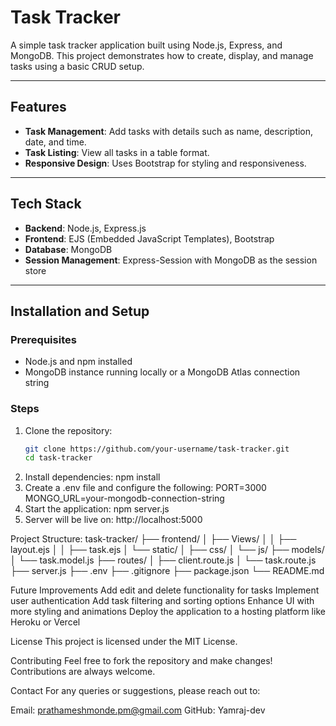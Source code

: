 # Task Tracker

A simple task tracker application built using Node.js, Express, and MongoDB. This project demonstrates how to create, display, and manage tasks using a basic CRUD setup.

---

## Features

- **Task Management**: Add tasks with details such as name, description, date, and time.
- **Task Listing**: View all tasks in a table format.
- **Responsive Design**: Uses Bootstrap for styling and responsiveness.

---

## Tech Stack

- **Backend**: Node.js, Express.js
- **Frontend**: EJS (Embedded JavaScript Templates), Bootstrap
- **Database**: MongoDB
- **Session Management**: Express-Session with MongoDB as the session store

---

## Installation and Setup

### Prerequisites
- Node.js and npm installed
- MongoDB instance running locally or a MongoDB Atlas connection string

### Steps
1. Clone the repository:
   ```bash
   git clone https://github.com/your-username/task-tracker.git
   cd task-tracker
2. Install dependencies:
   npm install
3. Create a .env file and configure the following:
   PORT=3000
   MONGO_URL=your-mongodb-connection-string
4. Start the application:
   npm server.js
5. Server will be live on:
   http://localhost:5000

Project Structure:
task-tracker/
├── frontend/
│   ├── Views/
│   │   ├── layout.ejs
│   │   ├── task.ejs
│   └── static/
│       ├── css/
│       └── js/
├── models/
│   └── task.model.js
├── routes/
│   ├── client.route.js
│   └── task.route.js
├── server.js
├── .env
├── .gitignore
├── package.json
└── README.md

Future Improvements
Add edit and delete functionality for tasks
Implement user authentication
Add task filtering and sorting options
Enhance UI with more styling and animations
Deploy the application to a hosting platform like Heroku or Vercel

License
This project is licensed under the MIT License.

Contributing
Feel free to fork the repository and make changes! Contributions are always welcome.

Contact
For any queries or suggestions, please reach out to:

Email: prathameshmonde.pm@gmail.com
GitHub: Yamraj-dev
